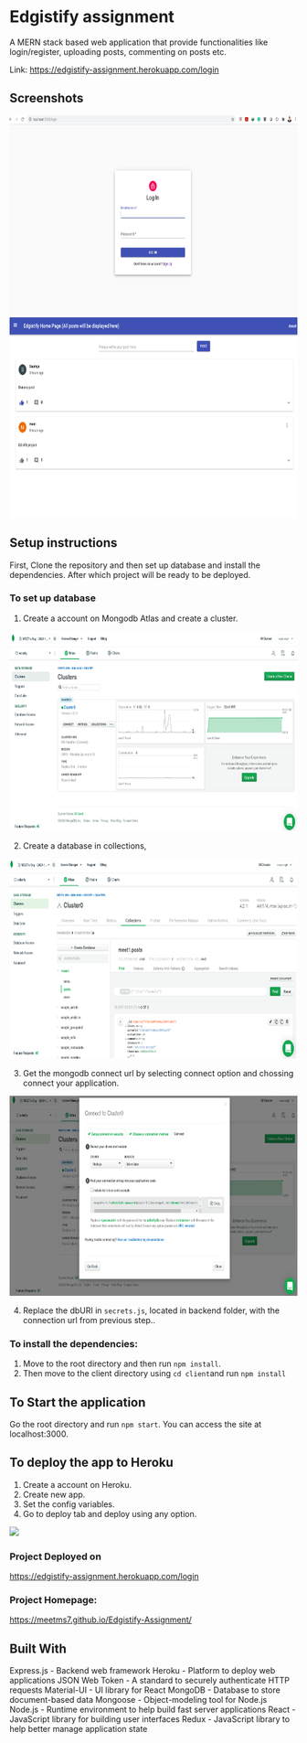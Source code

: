 # Edgistify assignment

A MERN stack based web application that provide functionalities like login/register, uploading posts, commenting on posts etc.

Link: https://edgistify-assignment.herokuapp.com/login

## Screenshots

<img src = "Images/login page local.png" height=350>

<img src = "Images/home page local.png" height=350>


## Setup instructions 
First, Clone the repository and then set up database and install the dependencies.
After which project will be ready to be deployed.

### To set up database

1. Create a account on Mongodb Atlas and create a cluster.

<img src = "Images/cluster.png" height=350>

2. Create a database in collections,

<img src = "Images/database collections.png" height=350>

3. Get the mongodb connect url by selecting connect option and chossing connect your application.

<img src = "Images/connect db.png" height=350>

4. Replace the dbURI in `secrets.js`, located in backend folder, with the connection url from previous step..


### To install the dependencies:

1. Move to the root directory and then run `npm install`.
2. Then move to the client directory using `cd client`and run `npm install`

## To Start the application

Go the root directory and run `npm start`.
You can access the site at localhost:3000.

## To deploy the app to Heroku

1. Create a account on Heroku.
2. Create new app.
3. Set the config variables.
4. Go to deploy tab and deploy using any option.

<img src = "Images/heroku deployment .png" height=350>

### Project Deployed on 
https://edgistify-assignment.herokuapp.com/login

### Project Homepage:
https://meetms7.github.io/Edgistify-Assignment/

## Built With
Express.js - Backend web framework
Heroku - Platform to deploy web applications
JSON Web Token - A standard to securely authenticate HTTP requests
Material-UI - UI library for React
MongoDB - Database to store document-based data
Mongoose - Object-modeling tool for Node.js
Node.js - Runtime environment to help build fast server applications
React - JavaScript library for building user interfaces
Redux - JavaScript library to help better manage application state


